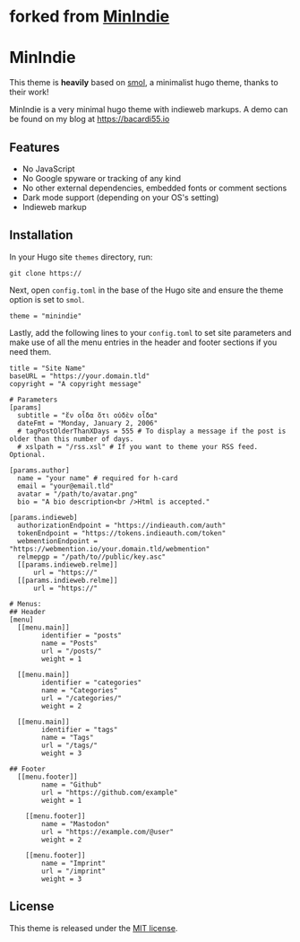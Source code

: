 
# forked from [MinIndie](https://git.sr.ht/~bacardi55/MinIndie)


# MinIndie

This theme is **heavily** based on [smol](https://themes.gohugo.io/themes/smol/), a minimalist hugo theme, thanks to their work!

MinIndie is a very minimal hugo theme with indieweb markups. A demo can be found on my blog at https://bacardi55.io

## Features

- No JavaScript
- No Google spyware or tracking of any kind
- No other external dependencies, embedded fonts or comment sections
- Dark mode support (depending on your OS's setting)
- Indieweb markup

## Installation

In your Hugo site `themes` directory, run:

```
git clone https://
```

Next, open `config.toml` in the base of the Hugo site and ensure the theme option is set to `smol`.

```
theme = "minindie"
```

Lastly, add the following lines to your `config.toml` to set site parameters and make use of all the menu entries in the header and footer sections if you need them.

```
title = "Site Name"
baseURL = "https://your.domain.tld"
copyright = "A copyright message"

# Parameters
[params]
  subtitle = "ἕν οἶδα ὅτι οὐδὲν οἶδα"
  dateFmt = "Monday, January 2, 2006"
  # tagPostOlderThanXDays = 555 # To display a message if the post is older than this number of days.
  # xslpath = "/rss.xsl" # If you want to theme your RSS feed. Optional.

[params.author]
  name = "your name" # required for h-card
  email = "your@email.tld"
  avatar = "/path/to/avatar.png"
  bio = "A bio description<br />Html is accepted."

[params.indieweb]
  authorizationEndpoint = "https://indieauth.com/auth"
  tokenEndpoint = "https://tokens.indieauth.com/token"
  webmentionEndpoint = "https://webmention.io/your.domain.tld/webmention"
  relmepgp = "/path/to//public/key.asc"
  [[params.indieweb.relme]]
      url = "https://"
  [[params.indieweb.relme]]
      url = "https://"

# Menus:
## Header
[menu]
  [[menu.main]]
        identifier = "posts"
        name = "Posts"
        url = "/posts/"
        weight = 1

  [[menu.main]]
        identifier = "categories"
        name = "Categories"
        url = "/categories/"
        weight = 2

  [[menu.main]]
        identifier = "tags"
        name = "Tags"
        url = "/tags/"
        weight = 3

## Footer
  [[menu.footer]]
        name = "Github"
        url = "https://github.com/example"
        weight = 1

    [[menu.footer]]
        name = "Mastodon"
        url = "https://example.com/@user"
        weight = 2

    [[menu.footer]]
        name = "Imprint"
        url = "/imprint"
        weight = 3

```

## License

This theme is released under the [MIT license](https://github.com/colorchestra/smol/blob/master/LICENSE).
